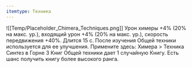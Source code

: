 ```yaml
---
itemtype: Техника
---
```

![[Temp/Placeholder_Chimera_Techniques.png]]
Урон химеры +4% (20% на макс. ур.), входящий урон +4% (20% на макс. ур.), скорость передвижения +40%. Длится 15 с. После изучения Общей техники используется для ее улучшения. Примените здесь: Химера > Техника Синтез в Горне 3 Книг Общей техники дает 1 случайную Книгу. Есть шанс получить книгу более высокого ранга.
